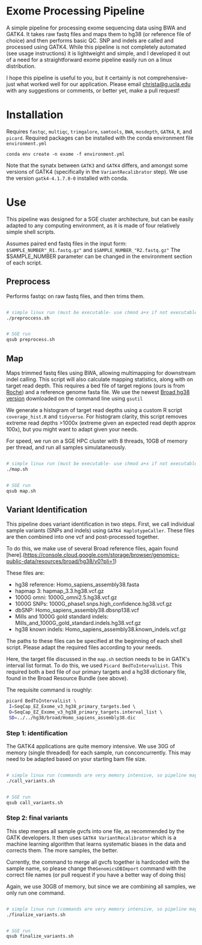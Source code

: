 # Exome Processing Pipeline
A simple pipeline for processing exome sequencing data using BWA and GATK4. It takes raw fastq files and maps them to hg38 (or reference file of choice) and then performs basic QC. SNP and indels are called and processed using GATK4. While this pipeline is not completely automated (see usage instructions) it is lightweight and simple, and I developed it out of a need for a straightforward exome pipeline easily run on a linux distribution. 

I hope this pipeline is useful to you, but it certainly is not comprehensive- just what worked well for our application. Please email <christa@g.ucla.edu> with any suggestions or comments, or better yet, make a pull request! 

# Installation 

Requires `fastqc`, `multiqc`, `trimgalore`, `samtools`, `BWA`, `mosdepth`, `GATK4`, `R`, and `picard`. Required packages can be installed with the conda environment file `environment.yml` 

`conda env create -n exome -f environment.yml`

Note that the synatx between `GATK3` and `GATK4` differs, and amongst some versions of GATK4 (specifically in the `VariantRecalibrator` step). We use the version `gatk4-4.1.7.0-0` installed with conda.


# Use 

This pipeline was designed for a SGE cluster architecture, but can be easily adapted to any computing environment, as it is made of four relatively simple shell scripts. 

Assumes paired end fastq files in the input form: `$SAMPLE_NUMBER"_R1.fastq.gz"` and `$SAMPLE_NUMBER_"R2.fastq.gz"` The $SAMPLE_NUMBER parameter can be changed in the environment section of each script. 



## Preprocess 

Performs fastqc on raw fastq files, and then trims them.   

```bash 

# simple linux run (must be executable- use chmod a+x if not executable on your system)
./preproccess.sh


# SGE run
qsub preprocess.sh 

``` 


## Map 

Maps trimmed fastq files using BWA, allowing multimapping for downstream indel calling. This script will also calculate mapping statistics, along with on target read depth. This requires a bed file of target regions (ours is from [Roche](https://sequencing.roche.com/en/support-resources/discontinued-products/seqcap-ez-exome-v3-kit.html#:~:text=The%20SeqCap%C2%AE%20EZ%20Human,genes%20in%20the%20human%20genome)) and a reference genome fasta file. We use the newest [Broad hg38 version](https://console.cloud.google.com/storage/browser/genomics-public-data/resources/broad/hg38/v0?pli=1) downloaded on the command line using `gsutil`

We generate a histogram of target read depths using a custom R script `coverage_hist.R` and `tidyverse`. For histogram clarity, this script removes extreme read depths >1000x (extreme given an expected read depth approx 100x), but you might want to adapt given your needs. 

For speed, we run on a SGE HPC cluster with 8 threads, 10GB of memory per thread, and run all samples simulataneously. 


```bash 

# simple linux run (must be executable- use chmod a+x if not executable on your system)
./map.sh


# SGE run
qsub map.sh 

``` 

## Variant Identification 

This pipeline does variant identification in two steps. First, we call individual sample variants (SNPs and indels) using `GATK4 HaplotypeCaller`. These files are then combined into one vcf and post-processed together. 

To do this, we make use of several Broad reference files, again found [here].(https://console.cloud.google.com/storage/browser/genomics-public-data/resources/broad/hg38/v0?pli=1)

These files are:  

- hg38 reference: Homo_sapiens_assembly38.fasta
- hapmap 3: hapmap_3.3.hg38.vcf.gz
- 1000G omni: 1000G_omni2.5.hg38.vcf.gz
- 1000G SNPs: 1000G_phase1.snps.high_confidence.hg38.vcf.gz
- dbSNP: Homo_sapiens_assembly38.dbsnp138.vcf
- Mills and 1000G gold standard indels: Mills_and_1000G_gold_standard.indels.hg38.vcf.gz
- hg38 known indels: Homo_sapiens_assembly38.known_indels.vcf.gz

The paths to these files can be specified at the beginning of each shell script. Please adapt the required files according to your needs. 

Here, the target file discussed in the `map.sh` section needs to be in GATK's interval list format. To do this, we used `Picard BedToIntervalList`. This required both a bed file of our primary targets and a hg38 dictionary file, found in the Broad Resource Bundle (see above). 

The requisite command is roughly: 
```bash
picard BedToIntervalList \ 
 I=SeqCap_EZ_Exome_v3_hg38_primary_targets.bed \ 
 O=SeqCap_EZ_Exome_v3_hg38_primary_targets.interval_list \ 
 SD=../../hg38/broad/Homo_sapiens_assembly38.dic 
```


### Step 1: identification 

The GATK4 applications are quite memory intensive. We use 30G of memory (single threaded) for each sample, run conconcurrently. This may need to be adapted based on your starting bam file size. 

```bash 

# simple linux run (commands are very memory intensive, so pipeline may fail depending on available memory)
./call_variants.sh


# SGE run
qsub call_variants.sh 

``` 

### Step 2: final variants 

This step merges all sample gvcfs into one file, as recommended by the GATK developers. It then uses `GATK4 VariantRecalibrator` which is a machine learning algorithm that learns systematic biases in the data and corrects them. The more samples, the better. 

Currently, the command to merge all gvcfs together is hardcoded with the sample name, so please change the`GenomicsDBImport` command with the correct file names (or pull request if you have a better way of doing this)

Again, we use 30GB of memory, but since we are combining all samples, we only run one command. 

```bash 

# simple linux run (commands are very memory intensive, so pipeline may fail depending on available memory)
./finalize_variants.sh


# SGE run
qsub finalize_variants.sh 

``` 


